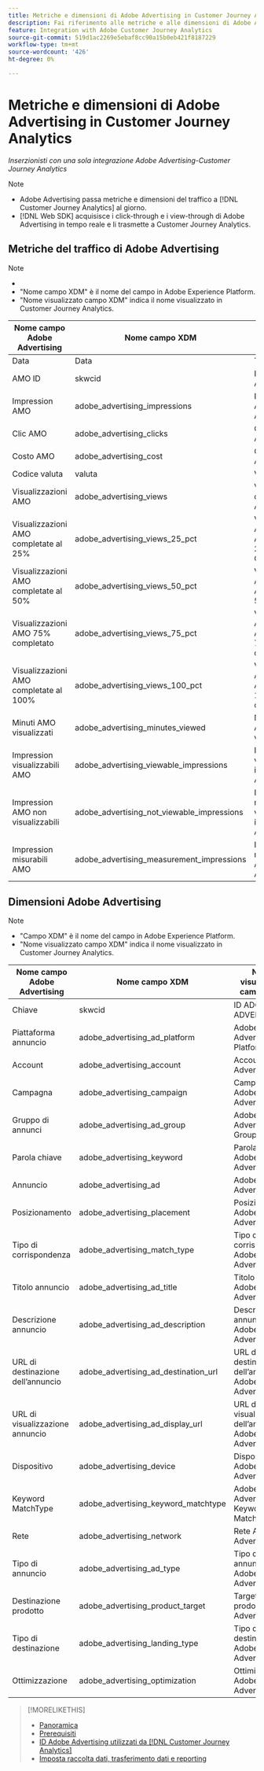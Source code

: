```yaml
---
title: Metriche e dimensioni di Adobe Advertising in Customer Journey Analytics
description: Fai riferimento alle metriche e alle dimensioni di Adobe Advertising disponibili in Customer Journey Analytics.
feature: Integration with Adobe Customer Journey Analytics
source-git-commit: 519d1ac2269e5ebaf8cc90a15b0eb421f8187229
workflow-type: tm+mt
source-wordcount: '426'
ht-degree: 0%

---
```


# Metriche e dimensioni di Adobe Advertising in Customer Journey Analytics

*Inserzionisti con una sola integrazione Adobe Advertising-Customer Journey Analytics*

>[!NOTE]
>
>* Adobe Advertising passa metriche e dimensioni del traffico a [!DNL Customer Journey Analytics] al giorno.
>* [!DNL Web SDK] acquisisce i click-through e i view-through di Adobe Advertising in tempo reale e li trasmette a Customer Journey Analytics.

## Metriche del traffico di Adobe Advertising

<!-- Verify column names -->

>[!NOTE]
>
>* &#x200B;
>* &quot;Nome campo XDM&quot; è il nome del campo in Adobe Experience Platform.
>* &quot;Nome visualizzato campo XDM&quot; indica il nome visualizzato in Customer Journey Analytics.

| Nome campo Adobe Advertising | Nome campo XDM | Nome visualizzato campo XDM | Source |
|------------------------------|----------------|------------------------|--------|
| Data | Data | Tutti | |
| AMO ID | skwcid | ID ADOBE ADVERTISING | Tutti |
| Impression AMO | adobe_advertising_impressions | Impression di Adobe Advertising | Tutti |
| Clic AMO | adobe_advertising_clicks | Clic su Adobe Advertising | Tutti |
| Costo AMO | adobe_advertising_cost | Costo Adobe Advertising | Tutti |
| Codice valuta | valuta | Valuta | Tutti |
| Visualizzazioni AMO | adobe_advertising_views | Visualizzazioni di Adobe Advertising | Ad Cloud DSP |
| Visualizzazioni AMO completate al 25% | adobe_advertising_views_25_pct | Visualizzazioni Adobe Advertising 25% Complete | Ad Cloud DSP |
| Visualizzazioni AMO completate al 50% | adobe_advertising_views_50_pct | Visualizzazioni Adobe Advertising 50% complete | Ad Cloud DSP |
| Visualizzazioni AMO 75% completato | adobe_advertising_views_75_pct | Visualizzazioni Adobe Advertising 75% completato | Ad Cloud DSP |
| Visualizzazioni AMO completate al 100% | adobe_advertising_views_100_pct | Visualizzazioni Adobe Advertising 100% complete | Ad Cloud DSP |
| Minuti AMO visualizzati | adobe_advertising_minutes_viewed | Minuti Adobe Advertising visualizzati | Ad Cloud DSP |
| Impression visualizzabili AMO | adobe_advertising_viewable_impressions | Impression visualizzabili in Adobe Advertising | Ad Cloud DSP |
| Impression AMO non visualizzabili | adobe_advertising_not_viewable_impressions | Impression non visualizzabili in Adobe Advertising | Ad Cloud DSP |
| Impression misurabili AMO | adobe_advertising_measurement_impressions | Impression misurabili di Adobe Advertising | Ad Cloud DSP |

<!--
| Adobe Advertising Landing Page Views | adobe_advertising_landing_page_views | Adobe Advertising Landing Page Views | Meta Only |
| Adobe Advertising App Events | adobe_advertising_app_events | Adobe Advertising App Events | Meta Only |
| Adobe Advertising Engagements | adobe_advertising_engagements | Adobe Advertising Engagements | Meta Only |
| Adobe Advertising Ad Platform Conversions | adobe_advertising_ad_platform_conversions | Adobe Advertising Ad Platform Conversions | Meta Only |
| Adobe Advertising App Installs | adobe_advertising_app_installs | Adobe Advertising App Installs | Meta Only |
| Adobe Advertising Ad Platform Conversion Value | adobe_advertising_ad_platform_conversion_value | Adobe Advertising Ad Platform Conversion Value | Meta Only |
| Adobe Advertising Ad Platform Leads | adobe_advertising_ad_platform_leads | Adobe Advertising Ad Platform Leads | Meta Only |
| Adobe Advertising Page Like | adobe_advertising_page_like | Adobe Advertising Page Like | Meta Only |
| Adobe Advertising Phone Calls | adobe_advertising_phone_calls | Adobe Advertising Phone Calls | Meta Only |
| Adobe Advertising Messages | adobe_advertising_messages | Adobe Advertising Messages | Meta Only |
-->

## Dimensioni Adobe Advertising

>[!NOTE]
>
>* &quot;Campo XDM&quot; è il nome del campo in Adobe Experience Platform.
>* &quot;Nome visualizzato campo XDM&quot; indica il nome visualizzato in Customer Journey Analytics.

| Nome campo Adobe Advertising | Nome campo XDM | Nome visualizzato campo XDM | Source |
|------------------------------|----------------|------------------------|--------|
| Chiave | skwcid | ID ADOBE ADVERTISING |
| Piattaforma annuncio | adobe_advertising_ad_platform | Adobe Advertising Ad Platform |
| Account | adobe_advertising_account | Account Adobe Advertising |
| Campagna | adobe_advertising_campaign | Campagna Adobe Advertising |
| Gruppo di annunci | adobe_advertising_ad_group | Adobe Advertising Ad Group |
| Parola chiave | adobe_advertising_keyword | Parola chiave Adobe Advertising |
| Annuncio | adobe_advertising_ad | Adobe Advertising Ad |
| Posizionamento | adobe_advertising_placement | Posizionamento Adobe Advertising |
| Tipo di corrispondenza | adobe_advertising_match_type | Tipo di corrispondenza Adobe Advertising |
| Titolo annuncio | adobe_advertising_ad_title | Titolo annuncio Adobe Advertising |
| Descrizione annuncio | adobe_advertising_ad_description | Descrizione annuncio Adobe Advertising |
| URL di destinazione dell’annuncio | adobe_advertising_ad_destination_url | URL di destinazione dell’annuncio Adobe Advertising |
| URL di visualizzazione annuncio | adobe_advertising_ad_display_url | URL di visualizzazione dell’annuncio Adobe Advertising |
| Dispositivo | adobe_advertising_device | Dispositivo Adobe Advertising |
| Keyword MatchType | adobe_advertising_keyword_matchtype | Adobe Advertising Keyword MatchType |
| Rete | adobe_advertising_network | Rete Adobe Advertising |
| Tipo di annuncio | adobe_advertising_ad_type | Tipo di annuncio Adobe Advertising |
| Destinazione prodotto | adobe_advertising_product_target | Target di prodotto Adobe Advertising |
| Tipo di destinazione | adobe_advertising_landing_type | Tipo di destinazione Adobe Advertising |
| Ottimizzazione | adobe_advertising_optimization | Ottimizzazione Adobe Advertising |

>[!MORELIKETHIS]
>
>* [Panoramica](overview.md)
>* [Prerequisiti](prerequisites.md)
>* [ID Adobe Advertising utilizzati da [!DNL Customer Journey Analytics]](ids.md)
>* [Imposta raccolta dati, trasferimento dati e reporting](set-up.md)
